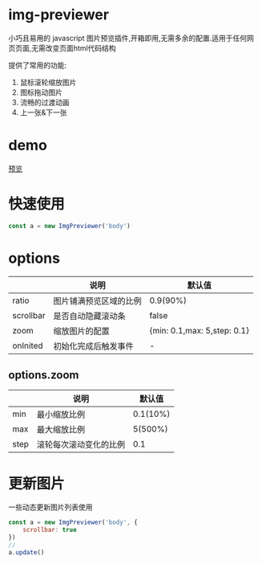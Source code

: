 # img-previewer

小巧且易用的 javascript 图片预览插件,开箱即用,无需多余的配置.适用于任何网页页面,无需改变页面html代码结构

提供了常用的功能:

1. 鼠标滚轮缩放图片
2. 图标拖动图片
3. 流畅的过渡动画
4. 上一张&下一张

# demo

[预览](https://yue1123.github.io/img-previewer/demo/)

# 快速使用

```js
const a = new ImgPreviewer('body')
```

# options

|           | 说明                   | 默认值                      |
| --------- | ---------------------- | --------------------------- |
| ratio     | 图片铺满预览区域的比例 | 0.9(90%)                    |
| scrollbar | 是否自动隐藏滚动条     | false                       |
| zoom      | 缩放图片的配置         | {min: 0.1,max: 5,step: 0.1} |
| onInited  | 初始化完成后触发事件   | -                           |

## options.zoom

|      | 说明                   | 默认值   |
| ---- | ---------------------- | -------- |
| min  | 最小缩放比例           | 0.1(10%) |
| max  | 最大缩放比例           | 5(500%)  |
| step | 滚轮每次滚动变化的比例 | 0.1      |

# 更新图片

一些动态更新图片列表使用

```js
const a = new ImgPreviewer('body', {
	scrollbar: true
})
//
a.update()
```
